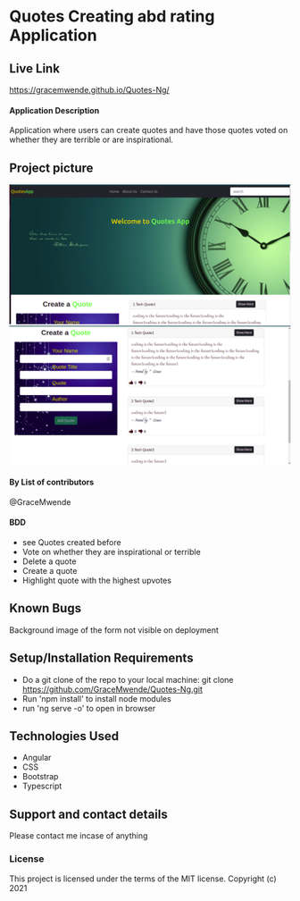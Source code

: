 # Quotes Creating abd rating Application

## Live Link

https://gracemwende.github.io/Quotes-Ng/

#### Application Description

Application where users can create quotes and have those quotes voted on whether they are terrible or are inspirational.

## Project picture

<img src="src/assets/images/homess.png" alt="Home page" />
<img src="src/assets/images/Detailsss.png" alt="Form and the quotes" />

#### By **List of contributors**

@GraceMwende

#### BDD

- see Quotes created before
- Vote on whether they are inspirational or terrible
- Delete a quote
- Create a quote
- Highlight quote with the highest upvotes

## Known Bugs

Background image of the form not visible on deployment

## Setup/Installation Requirements

- Do a git clone of the repo to your local machine:
  git clone https://github.com/GraceMwende/Quotes-Ng.git
- Run 'npm install' to install node modules
- run 'ng serve -o' to open in browser

## Technologies Used

- Angular
- CSS
- Bootstrap
- Typescript

## Support and contact details

Please contact me incase of anything

### License

This project is licensed under the terms of the MIT license.
Copyright (c) 2021
